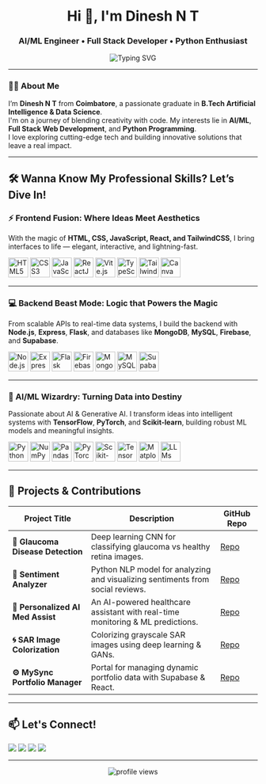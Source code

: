 <h1 align="center">Hi 👋, I'm Dinesh N T</h1>
<h3 align="center">AI/ML Engineer • Full Stack Developer • Python Enthusiast</h3>

<p align="center">
  <img src="https://readme-typing-svg.herokuapp.com?font=Fira+Code&weight=600&size=22&duration=3000&pause=500&center=true&vCenter=true&width=440&lines=Innovator+%7C+Problem+Solver+%7C+Tech+Explorer;Always+Building+Something+Meaningful" alt="Typing SVG" />
</p>

---

### 👨‍💻 About Me
I’m **Dinesh N T** from **Coimbatore**, a passionate graduate in **B.Tech Artificial Intelligence & Data Science**.  
I'm on a journey of blending creativity with code. My interests lie in **AI/ML**, **Full Stack Web Development**, and **Python Programming**.  
I love exploring cutting-edge tech and building innovative solutions that leave a real impact.

---

## 🛠️ Wanna Know My Professional Skills? Let’s Dive In!

### ⚡ Frontend Fusion: Where Ideas Meet Aesthetics  
With the magic of **HTML, CSS, JavaScript, React, and TailwindCSS**, I bring interfaces to life — elegant, interactive, and lightning-fast.

<p align="left">
  <img src="https://cdn.jsdelivr.net/gh/devicons/devicon/icons/html5/html5-original.svg" width="40" title="HTML5"/>
  <img src="https://cdn.jsdelivr.net/gh/devicons/devicon/icons/css3/css3-original.svg" width="40" title="CSS3"/>
  <img src="https://cdn.jsdelivr.net/gh/devicons/devicon/icons/javascript/javascript-original.svg" width="40" title="JavaScript"/>
  <img src="https://cdn.jsdelivr.net/gh/devicons/devicon/icons/react/react-original.svg" width="40" title="ReactJS"/>
  <img src="https://cdn.jsdelivr.net/gh/devicons/devicon/icons/vitejs/vitejs-original.svg" width="40" title="Vite.js"/>
  <img src="https://cdn.jsdelivr.net/gh/devicons/devicon/icons/typescript/typescript-original.svg" width="40" title="TypeScript"/>
  <img src="https://cdn.jsdelivr.net/gh/devicons/devicon/icons/tailwindcss/tailwindcss-plain.svg" width="40" title="Tailwind CSS"/>
  <img src="https://cdn.jsdelivr.net/gh/devicons/devicon/icons/canva/canva-original.svg" width="40" title="Canva"/>
</p>

---

### 💻 Backend Beast Mode: Logic that Powers the Magic  
From scalable APIs to real-time data systems, I build the backend with **Node.js**, **Express**, **Flask**, and databases like **MongoDB**, **MySQL**, **Firebase**, and **Supabase**.

<p align="left">
  <img src="https://cdn.jsdelivr.net/gh/devicons/devicon/icons/nodejs/nodejs-original.svg" width="40" title="Node.js"/>
  <img src="https://cdn.jsdelivr.net/gh/devicons/devicon/icons/express/express-original.svg" width="40" title="ExpressJS"/>
  <img src="https://cdn.jsdelivr.net/gh/devicons/devicon/icons/flask/flask-original.svg" width="40" title="Flask"/>
  <img src="https://cdn.jsdelivr.net/gh/devicons/devicon/icons/firebase/firebase-plain.svg" width="40" title="Firebase"/>
  <img src="https://cdn.jsdelivr.net/gh/devicons/devicon/icons/mongodb/mongodb-original.svg" width="40" title="MongoDB"/>
  <img src="https://cdn.jsdelivr.net/gh/devicons/devicon/icons/mysql/mysql-original.svg" width="40" title="MySQL"/>
  <img src="https://cdn.jsdelivr.net/gh/devicons/devicon/icons/supabase/supabase-original.svg" width="40" title="Supabase"/>
</p>

---

### 🤖 AI/ML Wizardry: Turning Data into Destiny  
Passionate about AI & Generative AI. I transform ideas into intelligent systems with **TensorFlow**, **PyTorch**, and **Scikit-learn**, building robust ML models and meaningful insights.

<p align="left">
  <img src="https://cdn.jsdelivr.net/gh/devicons/devicon/icons/python/python-original.svg" width="40" title="Python"/>
  <img src="https://cdn.jsdelivr.net/gh/devicons/devicon/icons/numpy/numpy-original.svg" width="40" title="NumPy"/>
  <img src="https://cdn.jsdelivr.net/gh/devicons/devicon/icons/pandas/pandas-original.svg" width="40" title="Pandas"/>
  <img src="https://cdn.jsdelivr.net/gh/devicons/devicon/icons/pytorch/pytorch-original.svg" width="40" title="PyTorch"/>
  <img src="https://cdn.jsdelivr.net/gh/devicons/devicon/icons/scikitlearn/scikitlearn-original.svg" width="40" title="Scikit-learn"/>
  <img src="https://cdn.jsdelivr.net/gh/devicons/devicon/icons/tensorflow/tensorflow-original.svg" width="40" title="TensorFlow"/>
  <img src="https://cdn.jsdelivr.net/gh/devicons/devicon/icons/matplotlib/matplotlib-original.svg" width="40" title="Matplotlib"/>
  <img src="https://upload.wikimedia.org/wikipedia/commons/4/4e/LLM_logo.svg" width="40" title="LLMs"/>
</p>

---

## 🚀 Projects & Contributions

| Project Title | Description | GitHub Repo |
|---------------|-------------|-------------|
| **🎯 Glaucoma Disease Detection** | Deep learning CNN for classifying glaucoma vs healthy retina images. | [Repo](https://github.com/DineshhNT/Glaucoma-Detection-CNN) |
| **💬 Sentiment Analyzer** | Python NLP model for analyzing and visualizing sentiments from social reviews. | [Repo](https://github.com/DineshhNT/sentiment-analysis-python) |
| **🧠 Personalized AI Med Assist** | An AI-powered healthcare assistant with real-time monitoring & ML predictions. | [Repo](https://github.com/AI-MED-ASSIST/HealTron) |
| **🌀 SAR Image Colorization** | Colorizing grayscale SAR images using deep learning & GANs. | [Repo](https://github.com/DineshhNT/SAR-Colorization) |
| **⚙️ MySync Portfolio Manager** | Portal for managing dynamic portfolio data with Supabase & React. | [Repo](https://github.com/DineshhNT/portal-sync-portfolio) |

---

## 📫 Let's Connect!

<p align="left">
  <a href="mailto:dineshsince2004@gmail.com"><img src="https://img.shields.io/badge/Gmail-Dinesh-red?style=for-the-badge&logo=gmail&logoColor=white" /></a>
  <a href="https://www.linkedin.com/in/dinesh-nt"><img src="https://img.shields.io/badge/LinkedIn-Dinesh%20N%20T-blue?style=for-the-badge&logo=linkedin" /></a>
  <a href="https://www.instagram.com/dinesh_nt.04/"><img src="https://img.shields.io/badge/Instagram-@dinesh_nt.04-purple?style=for-the-badge&logo=instagram" /></a>
  <a href="https://github.com/DineshhNT"><img src="https://img.shields.io/badge/GitHub-DineshhNT-black?style=for-the-badge&logo=github" /></a>
</p>

---

<p align="center">
  <img src="https://komarev.com/ghpvc/?username=DineshhNT&label=Profile%20views&color=blue&style=flat" alt="profile views" />
</p>
